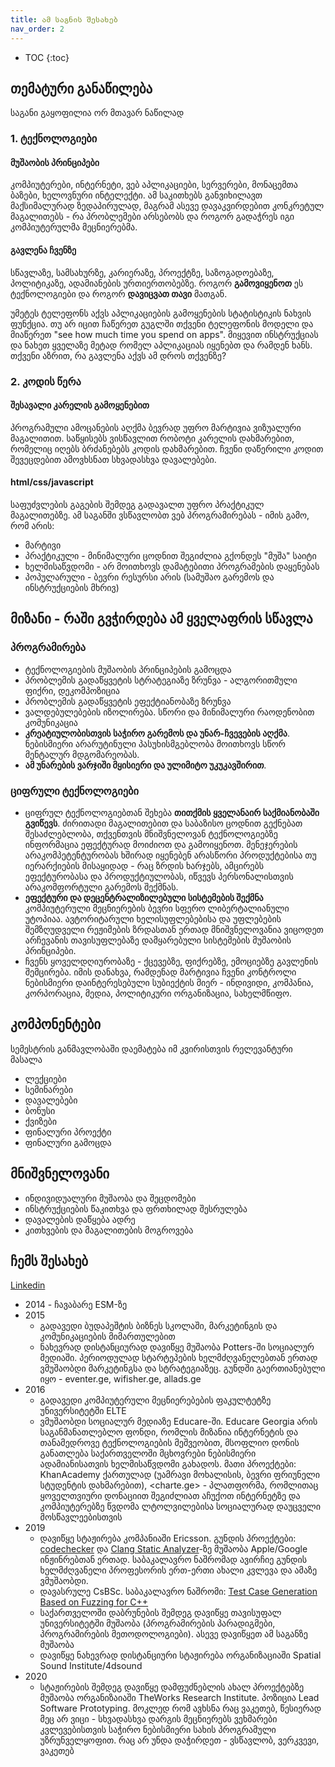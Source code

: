 ```yaml
---
title: ამ საგნის შესახებ
nav_order: 2
---
```



- TOC
{:toc}


## თემატური განაწილება
საგანი გაყოფილია ორ მთავარ ნაწილად

### 1. ტექნოლოგიები
#### მუშაობის პრინციპები
კომპიუტერები, ინტერნეტი, ვებ აპლიკაციები, სერვერები, მონაცემთა ბაზები, ხელოვნური ინტელექტი. ამ საკითხებს განვიხილავთ მაქსიმალურად ზედაპირულად, მაგრამ ასევე დავაკვირდებით კონკრეტულ მაგალითებს - რა პრობლემები არსებობს და როგორ გადაჭრეს იგი კომპიუტერულმა მეცნიერებმა.

#### გავლენა ჩვენზე
სწავლაზე, სამსახურზე, კარიერაზე, პროექტზე, საზოგადოებაზე, პოლიტიკაზე, ადამიანების ურთიერთობებზე. როგორ **გამოვიყენოთ** ეს ტექნოლოგიები და როგორ **დავიცვათ თავი** მათგან.

უმეტეს ტელეფონს აქვს აპლიკაციების გამოყენების სტატისტიკის ნახვის ფუნქცია. თუ არ იცით ჩაწერეთ გუგლში თქვენი ტელეფონის მოდელი და მიაწერეთ "see how much time you spend on apps". მიყევით ინსტრუქციას და ნახეთ ყველაზე მეტად რომელ აპლიკაციას იყენებთ და რამდენ ხანს. თქვენი აზრით, რა გავლენა აქვს ამ დროს თქვენზე?

### 2. კოდის წერა
#### შესავალი კარელის გამოყენებით
პროგრამული ამოცანების აღქმა ბევრად უფრო მარტივია ვიზუალური მაგალითით. საწყისებს ვისწავლით რობოტი კარელის დახმარებით, რომელიც იღებს ბრძანებებს კოდის დახმარებით. ჩვენი დაწერილი კოდით შევეცდებით ამოვხსნათ სხვადასხვა დავალებები.

#### html/css/javascript
საფუძვლების გაგების შემდეგ გადავალთ უფრო პრაქტიკულ მაგალითებზე. ამ საგანში ვსწავლობთ ვებ პროგრამირებას - იმის გამო, რომ არის:
- მარტივი
- პრაქტიკული - მინიმალური ცოდნით შეგიძლია გქონდეს "მუშა" საიტი
- ხელმისაწვდომი - არ მოითხოვს დამატებითი პროგრამების დაყენებას
- პოპულარული - ბევრი რესურსი არის (სამუშაო გარემოს და ინსტრუქციების მხრივ)


## მიზანი - რაში გვჭირდება ამ ყველაფრის სწავლა
### პროგრამირება
- ტექნოლოგიების მუშაობის პრინციპების გამოცდა
- პრობლემის გადაწყვეტის სტრატეგიაზე ზრუნვა - ალგორითმული ფიქრი, დეკომპოზიცია
- პრობლემის გადაწყვეტის ეფექტიანობაზე ზრუნვა
- ვალდებულებების იზოლირება. სწორი და მინიმალური რაოდენობით კომუნიკაცია
- **კრეატიულობისთვის საჭირო გარემოს და უნარ-ჩვევების აღქმა**. ნებისმიერი არარუტინული პასუხისმგებლობა მოითხოვს სწორ მენტალურ მდგომარეობას.
- **ამ უნარების ვარჯიში მყისიერი და ულიმიტო უკუკავშირით**. 

### ციფრული ტექნოლოგიები
- ციფრულ ტექნოლოგიებთან შეხება **თითქმის ყველანაირ საქმიანობაში გვიწევს**. ძირითადი მაგალითებით და საბაზისო ცოდნით გექნებათ შესაძლებლობა, თქვენთვის მნიშვნელოვან ტექნოლოგიებზე ინფორმაცია ეფექტურად მოიძიოთ და გამოიყენოთ. მენეჯერების არაკომპეტენტურობას ხშირად იყენებენ არასწორი პროდუქტებისა თუ იერარქიების მისაყიდად - რაც ზრდის ხარჯებს, ამცირებს ეფექტურობასა და პროდუქტიულობას, იწვევს პერსონალისთვის არაკომფორტული გარემოს შექმნას.
- **ეფექტური და დეცენტრალიზილებული სისტემების შექმნა** კომპიუტერული მეცნიერების ბევრი სფერო ლიბერტალიანული უტოპიაა. ავტორიტარული ხელისუფლებებისა და უფლებების შემზღუდველი რეჟიმების ზრდასთან ერთად მნიშვნელოვანია ვიცოდეთ არჩევანის თავისუფლებაზე დამყარებული სისტემების მუშაობის პრინციპები.
- ჩვენს ყოველდღიურობაზე - ქცევებზე, ფიქრებზე, ემოციებზე გავლენის შემცირება. იმის დანახვა, რამდენად მარტივია ჩვენი კონტროლი ნებისმიერი დაინტერესებული სუბიექტის მიერ - ინდივიდი, კომპანია, კორპორაცია, მედია, პოლიტიკური ორგანიზაცია, სახელმწიფო.

## კომპონენტები
სემესტრის განმავლობაში დაემატება იმ კვირისთვის რელევანტური მასალა

- ლექციები
- სემინარები
- დავალებები
- ბონუსი
- ქვიზები
- ფინალური პროექტი
- ფინალური გამოცდა

## მნიშვნელოვანი
- ინდივიდუალური მუშაობა და შეცდომები 
- ინსტრუქციების წაკითხვა და ფრთხილად შესრულება
- დავალების დაწყება ადრე 
- კითხვების და მაგალითების მოგროვება


## ჩემს შესახებ
[Linkedin](https://www.linkedin.com/in/ia-mgvdliashvili-0b459768/)
- 2014 - ჩავაბარე ESM-ზე
- 2015 
    - გადავედი ბუდაპეშტის ბიზნეს სკოლაში, მარკეტინგის და კომუნიკაციების მიმართულებით
    - ნახევრად დისტანციურად დავიწყე მუშაობა Potters-ში სოციალურ მედიაში. პერიოდულად სტარტეპების ხელმძღვანელებთან ერთად ვმუშაობდი მარკეტინგსა და სტრატეგიაზეც. გუნდში გაერთიანებული იყო  - eventer.ge, wifisher.ge, allads.ge
- 2016
    - გადავედი კომპიუტერული მეცნიერებების ფაკულტეტზე უნივერსიტეტში ELTE
    - ვმუშაობდი სოციალურ მედიაზე Educare-ში. Educare Georgia არის საგანმანათლებლო ფონდი, რომლის მიზანია ინტერნეტის და  თანამედროვე ტექნოლოგიების მეშვეობით, მსოფლიო დონის განათლება საქართველოში მცხოვრები ნებისმიერი ადამიანისათვის ხელმისაწვდომი გახადოს. მათი პროექტები: KhanAcademy ქართულად (უამრავი მოხალისის, ბევრი ფრიუნელი სტუდენტის დახმარებით), <charte.ge> - პლათფორმა, რომლითაც ყოველთვიური დონაციით შეგიძლიათ აჩუქოთ ინტერნეტზე და კომპიუტერებზე წვდომა ლტოლვილებისა სოციალურად დაუცველი მოსწავლეებისთვის
- 2019
    - დავიწყე სტაჟირება კომპანიაში Ericsson. გუნდის პროექტები: [codechecker](https://github.com/Ericsson/codechecker) და [Clang Static Analyzer](https://clang-analyzer.llvm.org/)-ზე მუშაობა Apple/Google ინჟინრებთან ერთად. საბაკალავრო ნაშრომად ავირჩიე გუნდის ხელმძღვანელი პროფესორის ერთ-ერთი ახალი კვლევა და ამაზე ვმუშაობდი.
    - დავასრულე CsBSc. საბაკალავრო ნაშრომი: [Test Case Generation Based on Fuzzing for C++](https://github.com/iarigby/liblibfuzz/blob/master/thesis.pdf)
    - საქართველოში დაბრუნების შემდეგ დავიწყე თავისუფალ უნივერსიტეტში მუშაობა (პროგრამირების პარადიგმები, პროგრამირების მეთოდოლოგიები). ასევე დავიწყეთ ამ საგანზე მუშაობა
    - დავიწყე ნახევრად დისტანციური სტაჟირება ორგანიზაციაში Spatial Sound Institute/4dsound
- 2020
    - სტაჟირების შემდეგ დავიწყე დამფუძნებლის ახალ პროექტებზე მუშაობა ორგანიზაიაში TheWorks Research Institute. პოზიცია Lead Software Prototyping. მოკლედ რომ ავხსნა რაც ვაკეთებ, წესიერად მეც არ ვიცი - სხვადასხვა დარგის მეცნიერებს ვეხმარები კვლევებისთვის საჭირო ნებისმიერი სახის პროგრამული უზრუნველყოფით. რაც არ უნდა დაჭირდეთ - ვსწავლობ, ვერკვევი, ვაკეთებ



